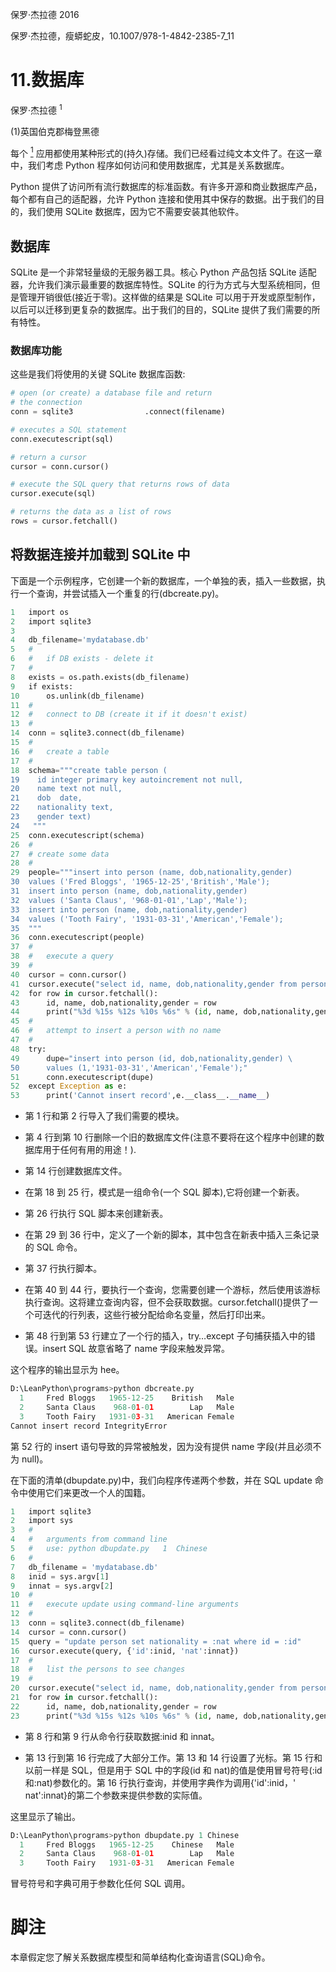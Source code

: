 保罗·杰拉德 2016

保罗·杰拉德，瘦蟒蛇皮，10.1007/978-1-4842-2385-7_11

# 11.数据库

保罗·杰拉德 <sup class="calibre14">1</sup>

(1)英国伯克郡梅登黑德

每个 [<sup class="calibre4">1</sup>](#Fn1) 应用都使用某种形式的(持久)存储。我们已经看过纯文本文件了。在这一章中，我们考虑 Python 程序如何访问和使用数据库，尤其是关系数据库。

Python 提供了访问所有流行数据库的标准函数。有许多开源和商业数据库产品，每个都有自己的适配器，允许 Python 连接和使用其中保存的数据。出于我们的目的，我们使用 SQLite 数据库，因为它不需要安装其他软件。

## 数据库

SQLite 是一个非常轻量级的无服务器工具。核心 Python 产品包括 SQLite 适配器，允许我们演示最重要的数据库特性。SQLite 的行为方式与大型系统相同，但是管理开销很低(接近于零)。这样做的结果是 SQLite 可以用于开发或原型制作，以后可以迁移到更复杂的数据库。出于我们的目的，SQLite 提供了我们需要的所有特性。

### 数据库功能

这些是我们将使用的关键 SQLite 数据库函数:

```py
# open (or create) a database file and return
# the connection
conn = sqlite3                .connect(filename)

# executes a SQL statement
conn.executescript(sql)

# return a cursor
cursor = conn.cursor()

# execute the SQL query that returns rows of data
cursor.execute(sql)

# returns the data as a list of rows
rows = cursor.fetchall() 
```

## 将数据连接并加载到 SQLite 中

下面是一个示例程序，它创建一个新的数据库，一个单独的表，插入一些数据，执行一个查询，并尝试插入一个重复的行(dbcreate.py)。

```py
1   import os
2   import sqlite3
3   
4   db_filename='mydatabase.db'
5   #
6   #   if DB exists - delete it
7   #
8   exists = os.path.exists(db_filename)
9   if exists:
10      os.unlink(db_filename)
11  #
12  #   connect to DB (create it if it doesn't exist)
13  #
14  conn = sqlite3.connect(db_filename)
15  #
16  #   create a table
17  #
18  schema="""create table person (
19    id integer primary key autoincrement not null,
20    name text not null,
21    dob  date,
22    nationality text,
23    gender text)
24   """
25  conn.executescript(schema)
26  #
27  # create some data
28  #
29  people="""insert into person (name, dob,nationality,gender)
30  values ('Fred Bloggs', '1965-12-25','British','Male');
31  insert into person (name, dob,nationality,gender)
32  values ('Santa Claus', '968-01-01','Lap','Male');
33  insert into person (name, dob,nationality,gender)
34  values ('Tooth Fairy', '1931-03-31','American','Female');
35  """
36  conn.executescript(people)
37  #
38  #   execute a query
39  #
40  cursor = conn.cursor()
41  cursor.execute("select id, name, dob,nationality,gender from person")
42  for row in cursor.fetchall():
43      id, name, dob,nationality,gender = row
44      print("%3d %15s %12s %10s %6s" % (id, name, dob,nationality,gender))
45  #
46  #   attempt to insert a person with no name
47  #
48  try:
49      dupe="insert into person (id, dob,nationality,gender) \
50      values (1,'1931-03-31','American','Female');"
51      conn.executescript(dupe)
52  except Exception as e:
53      print('Cannot insert record',e.__class__.__name__)
```

*   第 1 行和第 2 行导入了我们需要的模块。

*   第 4 行到第 10 行删除一个旧的数据库文件(注意不要将在这个程序中创建的数据库用于任何有用的用途！).

*   第 14 行创建数据库文件。

*   在第 18 到 25 行，模式是一组命令(一个 SQL 脚本),它将创建一个新表。

*   第 26 行执行 SQL 脚本来创建新表。

*   在第 29 到 36 行中，定义了一个新的脚本，其中包含在新表中插入三条记录的 SQL 命令。

*   第 37 行执行脚本。

*   在第 40 到 44 行，要执行一个查询，您需要创建一个游标，然后使用该游标执行查询。这将建立查询内容，但不会获取数据。cursor.fetchall()提供了一个可迭代的行列表，这些行被分配给命名变量，然后打印出来。

*   第 48 行到第 53 行建立了一个行的插入，try…except 子句捕获插入中的错误。insert SQL 故意省略了 name 字段来触发异常。

这个程序的输出显示为 hee。

```py
D:\LeanPython\programs>python dbcreate.py
  1     Fred Bloggs   1965-12-25    British   Male
  2     Santa Claus    968-01-01        Lap   Male
  3     Tooth Fairy   1931-03-31   American Female
Cannot insert record IntegrityError
```

第 52 行的 insert 语句导致的异常被触发，因为没有提供 name 字段(并且必须不为 null)。

在下面的清单(dbupdate.py)中，我们向程序传递两个参数，并在 SQL update 命令中使用它们来更改一个人的国籍。

```py
1   import sqlite3
2   import sys
3   #
4   #   arguments from command line
5   #   use: python dbupdate.py   1  Chinese
6   #
7   db_filename = 'mydatabase.db'
8   inid = sys.argv[1]
9   innat = sys.argv[2]
10  #
11  #   execute update using command-line arguments
12  #
13  conn = sqlite3.connect(db_filename)
14  cursor = conn.cursor()
15  query = "update person set nationality = :nat where id = :id"
16  cursor.execute(query, {'id':inid, 'nat':innat})
17  #
18  #   list the persons to see changes
19  #   
20  cursor.execute("select id, name, dob,nationality,gender from person")
21  for row in cursor.fetchall():
22      id, name, dob,nationality,gender = row
23      print("%3d %15s %12s %10s %6s" % (id, name, dob,nationality,gender))
```

*   第 8 行和第 9 行从命令行获取数据:inid 和 innat。

*   第 13 行到第 16 行完成了大部分工作。第 13 和 14 行设置了光标。第 15 行和以前一样是 SQL，但是用于 SQL 中的字段(id 和 nat)的值是使用冒号符号(:id 和:nat)参数化的。第 16 行执行查询，并使用字典作为调用{'id':inid，' nat':innat}的第二个参数来提供参数的实际值。

这里显示了输出。

```py
D:\LeanPython\programs>python dbupdate.py 1 Chinese
  1     Fred Bloggs   1965-12-25    Chinese   Male
  2     Santa Claus    968-01-01        Lap   Male
  3     Tooth Fairy   1931-03-31   American Female
```

冒号符号和字典可用于参数化任何 SQL 调用。

# 脚注

本章假定您了解关系数据库模型和简单结构化查询语言(SQL)命令。
